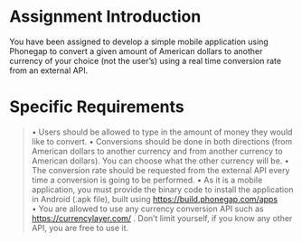 # Assignment Introduction
You have been assigned to develop a simple mobile application using Phonegap to convert a given amount of American dollars to another currency of your choice (not the user’s) using a real time conversion rate from an external API. 

# Specific Requirements 
> • Users should be allowed to type in the amount of money they would like to convert. 
> • Conversions should be done in both directions (from American dollars to another currency and from another currency to American dollars). You can choose what the other currency will be. 
> • The conversion rate should be requested from the external API every time a conversion is going to be performed. 
> • As it is a mobile application, you must provide the binary code to install the application in Android (.apk file), built using https://build.phonegap.com/apps  
> • You are allowed to use any currency conversion API such as https://currencylayer.com/ . Don’t limit yourself, if you know any other API, you are free to use it. 
